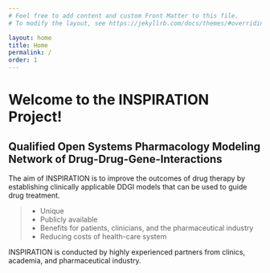 ```yaml
---
# Feel free to add content and custom Front Matter to this file.
# To modify the layout, see https://jekyllrb.com/docs/themes/#overriding-theme-defaults

layout: home
title: Home
permalink: /
order: 1
---
```

# Welcome to the INSPIRATION Project!

## Qualified Open Systems Pharmacology Modeling Network of Drug-Drug-Gene-Interactions 

The aim of INSPIRATION is to improve the outcomes of drug therapy by establishing clinically applicable DDGI models that can be used to guide drug treatment. 

>- Unique 
>- Publicly available 
>- Benefits for patients, clinicians, and the pharmaceutical industry 
>- Reducing costs of health-care system 

INSPIRATION is conducted by highly experienced partners from clinics, academia, and pharmaceutical industry. 
